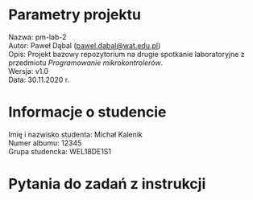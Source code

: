 # Parametry projektu

Nazwa: pm-lab-2  
Autor: Paweł Dąbal (pawel.dabal@wat.edu.pl)  
Opis: Projekt bazowy repozytorium na drugie spotkanie laboratoryjne z przedmiotu _Programowanie mikrokontrolerów_.  
Wersja: v1.0  
Data: 30.11.2020 r.

# Informacje o studencie

Imię i nazwisko studenta: Michał Kalenik  
Numer albumu: 12345  
Grupa studencka: WEL18DE1S1

# Pytania do zadań z instrukcji

